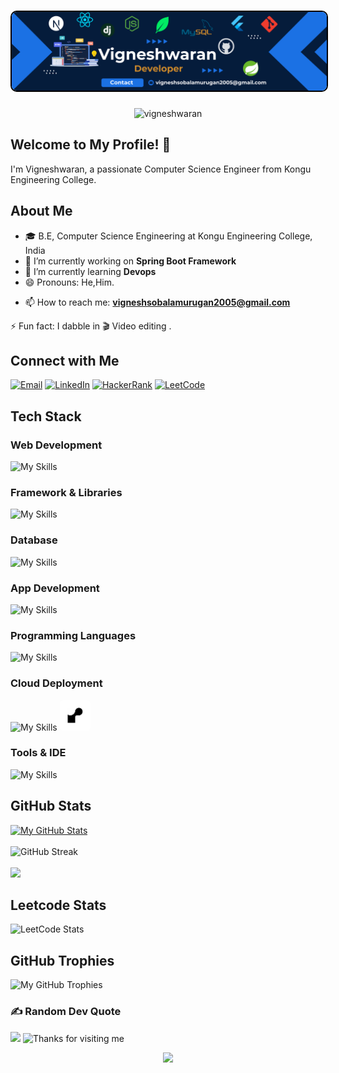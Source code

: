 <h1 align="center">
  <img src="https://github.com/vigneshwaranbalamurugan/vigneshwaranbalamurugan/blob/64ea0d78f323d1bdc95ec1670ae27f249d172ff9/MyInfo.png" alt="Vigneshwaran" style="border-radius: 10px; border: 2px solid #000;"  />
</h1>

<p align="center"> <img src="https://komarev.com/ghpvc/?username=vigneshwaranbalamurugan&label=Profile%20views&color=0e75b6&style=flat" alt="vigneshwaran" /> </p>


## Welcome to My Profile! 👋 

I'm Vigneshwaran, a passionate Computer Science Engineer from Kongu Engineering College.


## About Me
- 🎓 B.E, Computer Science Engineering at Kongu Engineering College, India
- 🌱 I’m currently working on <b>Spring Boot Framework</b>
- 🔭 I’m currently learning <b>Devops</b><br><!-- - 💬 Ask me about <b>Data Structures,Web Development,Cyber Security</b>.-->
- 😄 Pronouns: He,Him.
<!-- - 📄 Check it out **[My Resume](https://drive.google.com/file/d/1tsXiqSm4ksrEhlh9m913XFzU7dbhXOVM/view?usp=sharing)** -->
- 📫 How to reach me: **vigneshsobalamurugan2005@gmail.com**
<!--- 👯 I’m looking to collaborate on [Open Source Projects or Areas of Interest].
- 🤔 I’m looking for help with [Something you need help with].-->
⚡ Fun fact: I dabble in 🎬 Video editing
.

## Connect with Me 
  
[![Email](https://img.shields.io/badge/Email-Me-informational?style=for-the-badge&logo=protonmail&logoColor=white)](mailto:vigneshwaranb.22cse@kongu.edu)
[![LinkedIn](https://img.shields.io/badge/LinkedIn-Profile-informational?style=for-the-badge&logo=linkedin&logoColor=white)](https://www.linkedin.com/in/vigneshwaran30/)
[![HackerRank](https://img.shields.io/badge/HackerRank-Profile-success?style=for-the-badge&logo=hackerrank&logoColor=2EC866)](https://www.hackerrank.com/profile/22CSR235)
[![LeetCode](https://img.shields.io/badge/LeetCode-Profile-yellow?style=for-the-badge&logo=leetcode&logoColor=FFA116)](https://leetcode.com/vigneshwaranbalamurugan/)


## Tech Stack



<h3 align="left">Web Development</h3>

![My Skills](https://skillicons.dev/icons?i=html,css,bootstrap,react,nodejs,express)

<h3 align="left">Framework & Libraries</h3>

![My Skills](https://skillicons.dev/icons?i=react,spring)

<h3 align="left">Database</h3>

![My Skills](https://skillicons.dev/icons?i=mysql,mongodb)

<h3 align="left">App Development</h3>

![My Skills](https://skillicons.dev/icons?i=react)

<h3 align="left">Programming Languages </h3>

![My Skills](https://skillicons.dev/icons?i=c,cpp,java,python,js)

<!--
<h3 align="left">Design</h3>

![My Skills](https://skillicons.dev/icons?i=webflow,figma) <img src="https://oregoncoast.edu/wp-content/uploads/2024/02/canva-logo.png" alt="canva" width="50" height="50" >
-->

<h3 align="left">Cloud Deployment</h3>

![My Skills](https://skillicons.dev/icons?i=aws,netlify,vercel) <img src="https://github.com/vigneshwaranbalamurugan/vigneshwaranbalamurugan/blob/20bb4b459e85c303365179ea2e4446c1f08cb2ec/render.png" alt="onrender" width="49" height="49" style="border-radius:5px;" >

<h3 align="left">Tools & IDE</h3>

![My Skills](https://skillicons.dev/icons?i=docker,windows,mint,git,github,vscode,idea,postman)

<!--## GitHub Stats
[![Your GitHub Stats](https://github-readme-stats.vercel.app/api?username=YourUsername&show_icons=true&theme=radical)](https://github.com/YourUsername)
-->

<!--- [Twitter](Your Twitter Profile Link)
- [Personal Website/Blog](Your Website or Blog Link)-->
## GitHub Stats
[![My GitHub Stats](https://denvercoder1-github-readme-stats.vercel.app/api?username=vigneshwaranbalamurugan&show_icons=true&count_private=true&theme=radical)](https://github.com/vigneshwaranbalamurugan)
<br>
<br>
![GitHub Streak](https://github-readme-streak-stats.herokuapp.com/?user=vigneshwaranbalamurugan&theme=dark&background=0d1117&border=00ff00&stroke=00ff00&ring=00ff00&fire=00ff00&currStreakLabel=00ff00&currStreakNum=00ff00&sideNums=ffffff&sideLabels=ffffff&dates=00ff00)
<br>
<br>
![](https://github-readme-stats.vercel.app/api/top-langs/?username=vigneshwaranbalamurugan&theme=gotham&hide_border=false&include_all_commits=true&count_private=true&layout=compact)

## Leetcode Stats
![LeetCode Stats](https://leetcard.jacoblin.cool/vigneshwaranbalamurugan?theme=dark&font=Marcellus&ext=heatmap)

## GitHub Trophies
![My GitHub Trophies](https://github-profile-trophy.vercel.app/?username=vigneshwaranbalamurugan&theme=radical&no-frame=true&no-bg=true&margin-w=1)

### ✍️ Random Dev Quote
![](https://quotes-github-readme.vercel.app/api?type=horizontal&theme=radical)
<img height="120" alt="Thanks for visiting me" width="100%" src="https://raw.githubusercontent.com/BrunnerLivio/brunnerlivio/master/images/marquee.svg" />

<p align="center">
  <img src="https://capsule-render.vercel.app/api?type=waving&color=gradient&height=100&section=footer&width=100%"/>
</p>

<!--Feel free to fork and customize this template for your own GitHub profile. Happy coding!-->
